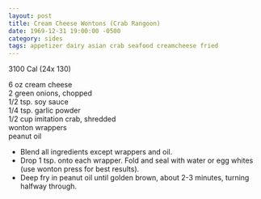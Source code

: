```yaml
---
layout: post
title: Cream Cheese Wontons (Crab Rangoon)
date: 1969-12-31 19:00:00 -0500
category: sides
tags: appetizer dairy asian crab seafood creamcheese fried
---
```

3100 Cal (24x 130)

6 oz cream cheese  
2 green onions, chopped  
1/2 tsp. soy sauce  
1/4 tsp. garlic powder  
1/2 cup imitation crab, shredded  
wonton wrappers  
peanut oil  

* Blend all ingredients except wrappers and oil.
* Drop 1 tsp. onto each wrapper.  Fold and seal with water or egg whites (use wonton press for best results).
* Deep fry in peanut oil until golden brown, about 2-3 minutes, turning halfway through.

